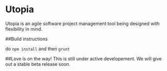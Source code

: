 Utopia 
======
Utopia is an agile software project management tool being designed with flexibility in mind. 

##Build instructions

do ``` npm install ```
and then ``` grunt ```

##Love is on the way!
This is still under active developement. We will give out a stable beta release soon.